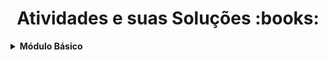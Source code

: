 <h1 align="center">Atividades e suas Soluções :books:</h1>

<!--Módulp básico-->

<details>
      <!-- Módulo básico -->
    <summary><strong>Módulo Básico</strong></summary>
    <br />
    <div align="left">
        <table border=1>
            <tr>
                <th colspan="3">Lógica de Programação</th>
            </tr>
            <tr>
                <th colspan="3"></th>
            </tr>
            <tr>
                <th>Desafios</th>
                <th>Solução</th>
                <th>Status</th>
            </tr>
            <tr>
                <td>Semana 1</td>
                <td><a href="#">Código</a></td>
                <td align="center">❌</td>
            </tr>
            <tr>
                <td>Semana 2</td>
                <td><a href="#">Código</a></td>
                <td align="center">❌</td>
            </tr>
            <tr>
                <td>Semana 3</td>
                <td><a href="#">Código</a></td>
                <td align="center">❌</td>
            </tr>
            <tr>
              <td>Semana 4</td>
              <td><a href="#">Código</a></td>
              <td align="center">❌</td>
          </tr>
          <tr>
            <td>Semana 5</td>
            <td><a href="#">Código</a></td>
            <td align="center">❌</td>
          </tr>
          <tr>
            <td>Semana 6</td>
            <td><a href="#">Código</a></td>
            <td align="center">❌</td>
          </tr>
        </table>
        </div>
    </details>        

